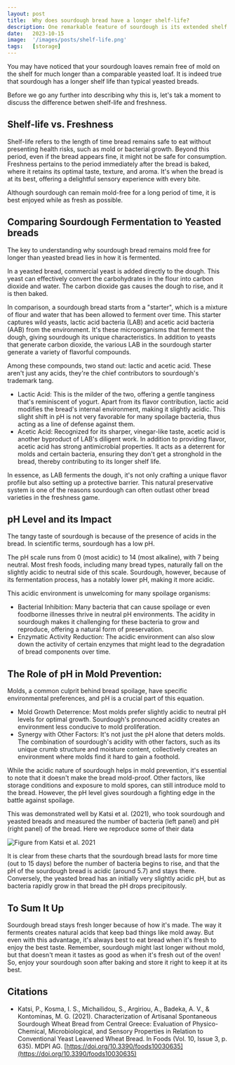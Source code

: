 ```yaml
---
layout: post
title:  Why does sourdough bread have a longer shelf-life?
description: One remarkable feature of sourdough is its extended shelf life compared to other types of bread. But what gives sourdough this edge? Let's dive in and find out.
date:   2023-10-15
image:  '/images/posts/shelf-life.png'
tags:   [storage]
---
```


You may have noticed that your sourdough loaves remain free of mold on the shelf for much longer than a comparable yeasted loaf.  It is indeed true that sourdough has a longer shelf life than typical yeasted breads.

Before we go any further into describing why this is, let's tak a moment to discuss the difference betwen shelf-life and freshness.

## Shelf-life vs. Freshness
Shelf-life refers to the length of time bread remains safe to eat without presenting health risks, such as mold or bacterial growth. Beyond this period, even if the bread appears fine, it might not be safe for consumption.  Freshness pertains to the period immediately after the bread is baked, where it retains its optimal taste, texture, and aroma. It's when the bread is at its best, offering a delightful sensory experience with every bite.

Although sourdough can remain mold-free for a long period of time, it is best enjoyed while as fresh as possible.

## Comparing Sourdough Fermentation to Yeasted breads

The key to understanding why sourdough bread remains mold free for longer than yeasted bread lies in how it is fermented.

In a yeasted bread, commercial yeast is added directly to the dough.  This yeast can effectively convert the carbohydrates in the flour into carbon dioxide and water.  The carbon dioxide gas causes the dough to rise, and it is then baked.

In comparison, a sourdough bread starts from a "starter", which is a mixture of flour and water that has been allowed to ferment over time. This starter captures wild yeasts, lactic acid bacteria (LAB) and acetic acid bacteria (AAB) from the environment. It's these microorganisms that ferment the dough, giving sourdough its unique characteristics.  In addition to yeasts that generate carbon dioxide, the various LAB in the sourdough starter generate a variety of flavorful compounds.

Among these compounds, two stand out:  lactic and acetic acid. These aren't just any acids, they're the chief contributors to sourdough's trademark tang.

   * Lactic Acid: This is the milder of the two, offering a gentle tanginess that's reminiscent of yogurt. Apart from its flavor contribution, lactic acid modifies the bread's internal environment, making it slightly acidic. This slight shift in pH is not very favorable for many spoilage bacteria, thus acting as a line of defense against them.
   * Acetic Acid: Recognized for its sharper, vinegar-like taste, acetic acid is another byproduct of LAB's diligent work. In addition to providing flavor, acetic acid has strong antimicrobial properties. It acts as a deterrent for molds and certain bacteria, ensuring they don't get a stronghold in the bread, thereby contributing to its longer shelf life.

In essence, as LAB ferments the dough, it's not only crafting a unique flavor profile but also setting up a protective barrier. This natural preservative system is one of the reasons sourdough can often outlast other bread varieties in the freshness game.

## pH Level and its Impact

The tangy taste of sourdough is because of the presence of acids in the bread.  In scientific terms, sourdough has a low pH.

The pH scale runs from 0 (most acidic) to 14 (most alkaline), with 7 being neutral. Most fresh foods, including many bread types, naturally fall on the slightly acidic to neutral side of this scale. Sourdough, however, because of its fermentation process, has a notably lower pH, making it more acidic.

This acidic environment is unwelcoming for many spoilage organisms:

   * Bacterial Inhibition: Many bacteria that can cause spoilage or even foodborne illnesses thrive in neutral pH environments. The acidity in sourdough makes it challenging for these bacteria to grow and reproduce, offering a natural form of preservation.
   * Enzymatic Activity Reduction: The acidic environment can also slow down the activity of certain enzymes that might lead to the degradation of bread components over time.

## The Role of pH in Mold Prevention:

Molds, a common culprit behind bread spoilage, have specific environmental preferences, and pH is a crucial part of this equation.

   * Mold Growth Deterrence: Most molds prefer slightly acidic to neutral pH levels for optimal growth. Sourdough's pronounced acidity creates an environment less conducive to mold proliferation.
   * Synergy with Other Factors: It's not just the pH alone that deters molds. The combination of sourdough's acidity with other factors, such as its unique crumb structure and moisture content, collectively creates an environment where molds find it hard to gain a foothold.

While the acidic nature of sourdough helps in mold prevention, it's essential to note that it doesn't make the bread mold-proof. Other factors, like storage conditions and exposure to mold spores, can still introduce mold to the bread. However, the pH level gives sourdough a fighting edge in the battle against spoilage.

This was demonstrated well by Katsi et al. (2021), who took sourdough and yeasted breads and measured the number of bacteria (left panel) and pH (right panel) of the bread.  Here we reproduce some of their data

![Figure from Katsi et al. 2021]({{site.baseurl}}/images/posts/shelf-life/study.png)

It is clear from these charts that the sourdough bread lasts for more time (out to 15 days) before the number of bacteria begins to rise, and that the pH of the sourdough bread is acidic (around 5.7) and stays there.  Conversely, the yeasted bread has an initially very slightly acidic pH, but as bacteria rapidly grow in that bread the pH drops precipitously.
## To Sum It Up
Sourdough bread stays fresh longer because of how it's made. The way it ferments creates natural acids that keep bad things like mold away. But even with this advantage, it's always best to eat bread when it's fresh to enjoy the best taste. Remember, sourdough might last longer without mold, but that doesn't mean it tastes as good as when it's fresh out of the oven! So, enjoy your sourdough soon after baking and store it right to keep it at its best.
## Citations
   * Katsi, P., Kosma, I. S., Michailidou, S., Argiriou, A., Badeka, A. V., & Kontominas, M. G. (2021). Characterization of Artisanal Spontaneous Sourdough Wheat Bread from Central Greece: Evaluation of Physico-Chemical, Microbiological, and Sensory Properties in Relation to Conventional Yeast Leavened Wheat Bread. In Foods (Vol. 10, Issue 3, p. 635). MDPI AG. [https://doi.org/10.3390/foods10030635](https://doi.org/10.3390/foods10030635)
